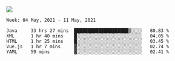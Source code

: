 <img align="center" src="https://github-readme-stats.vercel.app/api?username=bafuka&show_icons=true&icon_color=CE1D2D&text_color=718096&bg_color=ffffff&hide_title=true" />

<!--START_SECTION:waka-->
```text
Week: 04 May, 2021 - 11 May, 2021

Java     33 hrs 27 mins  ████████████████████▒░░░░   80.83 % 
XML      1 hr 40 mins    █░░░░░░░░░░░░░░░░░░░░░░░░   04.05 % 
HTML     1 hr 25 mins    █░░░░░░░░░░░░░░░░░░░░░░░░   03.45 % 
Vue.js   1 hr 7 mins     ▓░░░░░░░░░░░░░░░░░░░░░░░░   02.74 % 
YAML     59 mins         ▓░░░░░░░░░░░░░░░░░░░░░░░░   02.41 % 
```
<!--END_SECTION:waka-->

<!--
**bafuka/bafuka** is a ✨ _special_ ✨ repository because its `README.md` (this file) appears on your GitHub profile.

Here are some ideas to get you started:

- 🔭 I’m currently working on ...
- 🌱 I’m currently learning ...
- 👯 I’m looking to collaborate on ...
- 🤔 I’m looking for help with ...
- 💬 Ask me about ...
- 📫 How to reach me: ...
- 😄 Pronouns: ...
- ⚡ Fun fact: ...
-->
